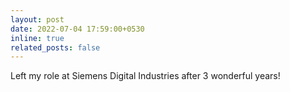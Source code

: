 ```yaml
---
layout: post
date: 2022-07-04 17:59:00+0530
inline: true
related_posts: false
---
```


Left my role at Siemens Digital Industries after 3 wonderful years!
